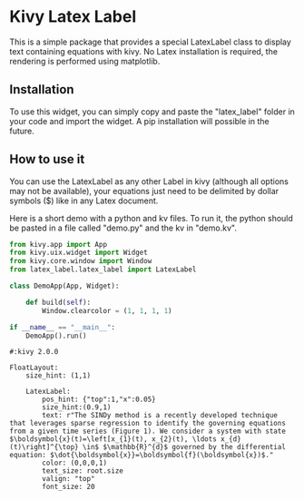 # Kivy Latex Label

This is a simple package that provides a special LatexLabel class to display text containing equations with kivy. No Latex installation is required, the rendering is performed using matplotlib.

## Installation

To use this widget, you can simply copy and paste the "latex_label" folder in your code and import the widget. A pip installation will possible in the future.

## How to use it

You can use the LatexLabel as any other Label in kivy (although all options may not be available), your equations just need to be delimited by dollar symbols ($) like in any Latex document.

Here is a short demo with a python and kv files. To run it, the python should be pasted in a file called "demo.py" and the kv in "demo.kv".

```python
from kivy.app import App
from kivy.uix.widget import Widget
from kivy.core.window import Window
from latex_label.latex_label import LatexLabel

class DemoApp(App, Widget):

    def build(self):
        Window.clearcolor = (1, 1, 1, 1)

if __name__ == "__main__":
    DemoApp().run()
```

```kv
#:kivy 2.0.0

FloatLayout:
    size_hint: (1,1)

    LatexLabel:
        pos_hint: {"top":1,"x":0.05}
        size_hint:(0.9,1)
        text: r"The SINDy method is a recently developed technique that leverages sparse regression to identify the governing equations from a given time series (Figure 1). We consider a system with state $\boldsymbol{x}(t)=\left[x_{1}(t), x_{2}(t), \ldots x_{d}(t)\right]^{\top} \in$ $\mathbb{R}^{d}$ governed by the differential equation: $\dot{\boldsymbol{x}}=\boldsymbol{f}(\boldsymbol{x})$."
        color: (0,0,0,1)
        text_size: root.size
        valign: "top"
        font_size: 20
```
